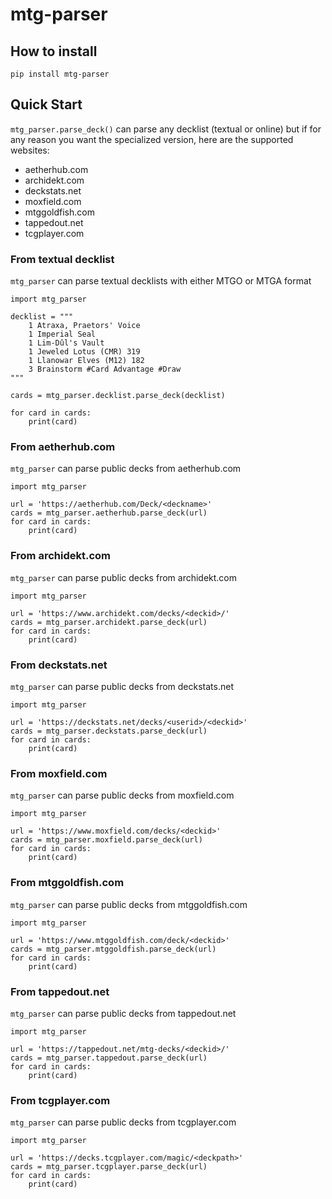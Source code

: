 # mtg-parser


## How to install

	pip install mtg-parser


## Quick Start

`mtg_parser.parse_deck()` can parse any decklist (textual or online) but if for any reason you want the specialized version, here are the supported websites:
* aetherhub.com
* archidekt.com
* deckstats.net
* moxfield.com
* mtggoldfish.com
* tappedout.net
* tcgplayer.com


### From textual decklist

`mtg_parser` can parse textual decklists with either MTGO or MTGA format

	import mtg_parser
	
	decklist = """
		1 Atraxa, Praetors' Voice
		1 Imperial Seal
		1 Lim-Dûl's Vault
		1 Jeweled Lotus (CMR) 319
		1 Llanowar Elves (M12) 182
		3 Brainstorm #Card Advantage #Draw
	"""
	
	cards = mtg_parser.decklist.parse_deck(decklist)
	
	for card in cards:
		print(card)

### From aetherhub.com

`mtg_parser` can parse public decks from aetherhub.com

	import mtg_parser
	
	url = 'https://aetherhub.com/Deck/<deckname>'
	cards = mtg_parser.aetherhub.parse_deck(url)
	for card in cards:
		print(card)


### From archidekt.com

`mtg_parser` can parse public decks from archidekt.com

	import mtg_parser
	
	url = 'https://www.archidekt.com/decks/<deckid>/'
	cards = mtg_parser.archidekt.parse_deck(url)
	for card in cards:
		print(card)


### From deckstats.net

`mtg_parser` can parse public decks from deckstats.net

	import mtg_parser
	
	url = 'https://deckstats.net/decks/<userid>/<deckid>'
	cards = mtg_parser.deckstats.parse_deck(url)
	for card in cards:
		print(card)


### From moxfield.com

`mtg_parser` can parse public decks from moxfield.com

	import mtg_parser
	
	url = 'https://www.moxfield.com/decks/<deckid>'
	cards = mtg_parser.moxfield.parse_deck(url)
	for card in cards:
		print(card)


### From mtggoldfish.com

`mtg_parser` can parse public decks from mtggoldfish.com

	import mtg_parser
	
	url = 'https://www.mtggoldfish.com/deck/<deckid>'
	cards = mtg_parser.mtggoldfish.parse_deck(url)
	for card in cards:
		print(card)


### From tappedout.net

`mtg_parser` can parse public decks from tappedout.net

	import mtg_parser
	
	url = 'https://tappedout.net/mtg-decks/<deckid>/'
	cards = mtg_parser.tappedout.parse_deck(url)
	for card in cards:
		print(card)


### From tcgplayer.com

`mtg_parser` can parse public decks from tcgplayer.com

	import mtg_parser
	
	url = 'https://decks.tcgplayer.com/magic/<deckpath>'
	cards = mtg_parser.tcgplayer.parse_deck(url)
	for card in cards:
		print(card)
